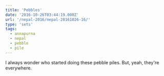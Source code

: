 ```yaml
---
title: 'Pebbles'
date: '2016-10-26T03:44:19.000Z'
url: '/nepal-2016/nepal-20161026-16/'
type: 'sets'
tags:
  - annapurna
  - nepal
  - pebble
  - pile
---
```


I always wonder who started doing these pebble piles. But, yeah, they're everywhere.
